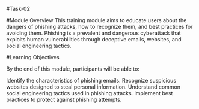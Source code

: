 #Task-02


#Module Overview
This training module aims to educate users about the dangers of phishing attacks, how to recognize them, and best practices for avoiding them. Phishing is a prevalent and dangerous cyberattack that exploits human vulnerabilities through deceptive emails, websites, and social engineering tactics.

#Learning Objectives

By the end of this module, participants will be able to:

Identify the characteristics of phishing emails.
Recognize suspicious websites designed to steal personal information.
Understand common social engineering tactics used in phishing attacks.
Implement best practices to protect against phishing attempts.
